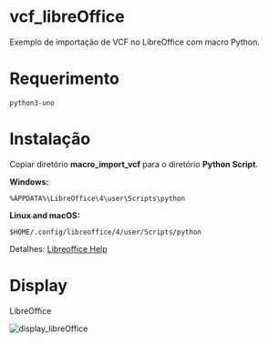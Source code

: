 # vcf_libreOffice

Exemplo de importação de VCF no LibreOffice com macro Python.

# Requerimento

    python3-uno

# Instalação

Copiar diretório **macro_import_vcf** para o diretório **Python Script**.

**Windows:** 

`%APPDATA%\LibreOffice\4\user\Scripts\python`

**Linux and macOS:**

`$HOME/.config/libreoffice/4/user/Scripts/python`

Detalhes: [Libreoffice Help](https://help.libreoffice.org/6.3/en-US/text/sbasic/python/main0000.html)

# Display

LibreOffice

![display_libreOffice](https://github.com/jpenrici/Word_Search_generator/blob/master/VBA_WordSearch/display/display_libreOffice.png)
